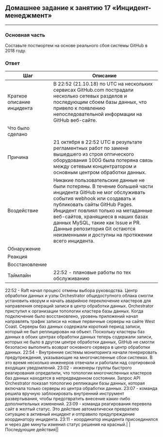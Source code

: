 ## Домашнее задание к занятию 17 «Инцидент-менеджмент»
---
### Основная часть
Составьте постмортем на основе реального сбоя системы GitHub в 2018 году.

### Ответ
|Шаг|Описание|
|---|--------|
|Краткое описание инцидента|В 22:52 (21.10.18) по UTC на нескольких сервисах GitHub.com пострадали несколько сетевых разделов и последующим сбоем базы данных, что привело к появлению непоследовательной информации на GitHub веб-сайте.|
|Что было сделано||
|Причина|21 октября в 22:52 UTC в результате регламентных работ по замене вышедшего из строя оптического оборудования 100G была потеряна связь между сетевым концентратором и основным центром обработки данных. |
|Воздействие|Никакие пользовательские данные не были потеряны. В течение большей части инцидента GitHub не мог обслуживать события webhook или создавать и публиковать сайты GitHub Pages. Инцидент повлиял только на метаданные веб-сайтов, хранящиеся в наших базах данных MySQL, такие как Issue и PR. Данные репозитория Git остаются неизменными и доступны на протяжении всего инцидента.|
|Обнаружение||
|Реакция||
|Восстановление||
|Таймлайн| 22:52 - плановые работы по тех обслуживанию 
22:52 - Raft начал процесс отмены выбора руководства. Центр обработки данных и узлы Orchestrator общедоступного облака смогли установить кворум и начать аварийное переключение кластеров для направления операций записи в центр обработки данных. Orchestrator приступил к организации топологии кластера базы данных. Когда подключение было восстановлено, уровень приложений начал направлять трафик записи на новые первичные серверы на сайте West Coast. Серверы баз данных содержали короткий период записи, который не был реплицирован на объект. Поскольку кластеры баз данных в обоих центрах обработки данных теперь содержали записи, которых не было в другом центре обработки данных, GitHub не смогли безопасно выполнить возврат основного сервера в центр обработки данных.
22:54 - Внутренние системы мониторинга начали генерировать предупреждения, указывающие на многочисленные сбои системах. В это время несколько инженеров отвечали и работали над сортировкой входящих уведомлений. 
23:02 - инженеры группы быстрого реагирования определили, что топологии многочисленных кластеров баз данных находятся в непредвиденном состоянии. Запрос API Orchestrator показал топологию репликации базы данных, которая включала только серверы из центра обработки данных.
23:07 - команда решила вручную заблокировать внутренний инструмент развертывания, чтобы предотвратить внесение каких-либо дополнительных изменений.
23:09 - команда реагирования перевела сайт в желтый статус. Это действие автоматически превратило ситуацию в активный инцидент и отправило предупреждение координатору инцидента. 
23:11 - координатор инцидента присоединился и через две минуты изменил статус решения на красный.|
|Последующие действия||








